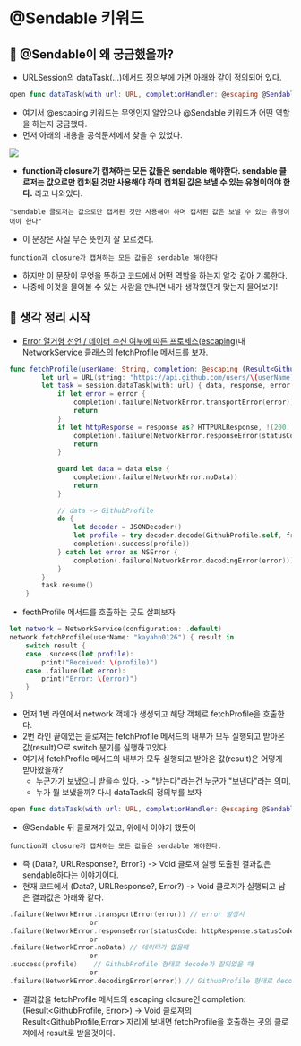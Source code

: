 # @Sendable 키워드

## 🍎 @Sendable이 왜 궁금했을까?
- URLSession의 dataTask(...)메서드 정의부에 가면 아래와 같이 정의되어 있다.
```swift
open func dataTask(with url: URL, completionHandler: @escaping @Sendable (Data?, URLResponse?, Error?) -> Void) -> URLSessionDataTask
```
- 여기서 @escaping 키워드는 무엇인지 알았으나 @Sendable 키워드가 어떤 역할을 하는지 궁금했다.
- 먼저 아래의 내용을 공식문서에서 찾을 수 있었다.

![](https://i.imgur.com/eKCe1iF.png)
- **function과 closure가 캡쳐하는 모든 값들은 sendable 해야한다. sendable 클로저는 값으로만 캡처된 것만 사용해야 하며 캡처된 값은 보낼 수 있는 유형이어야 한다.** 라고 나와있다.
```
"sendable 클로저는 값으로만 캡처된 것만 사용해야 하며 캡처된 값은 보낼 수 있는 유형이어야 한다"
```
- 이 문장은 사실 무슨 뜻인지 잘 모르겠다. 
```
function과 closure가 캡쳐하는 모든 값들은 sendable 해야한다
```
- 하지만 이 문장이 무엇을 뜻하고 코드에서 어떤 역할을 하는지 알것 같아 기록한다.
- 나중에 이것을 물어볼 수 있는 사람을 만나면 내가 생각했던게 맞는지 물어보기!

## 🍎 생각 정리 시작
- [Error 열거형 선언 / 데이터 수신 여부에 따른 프로세스(escaping)](https://github.com/KayAhn0126/Network/blob/main/Network%20in%20iOS.playground/Pages/Fetch%20Method.xcplaygroundpage/Contents.swift)내 NetworkService 클래스의 fetchProfile 메서드를 보자.

```swift
func fetchProfile(userName: String, completion: @escaping (Result<GithubProfile, Error>) -> Void) {
        let url = URL(string: "https://api.github.com/users/\(userName)")!
        let task = session.dataTask(with: url) { data, response, error in
            if let error = error {
                completion(.failure(NetworkError.transportError(error)))
                return
            }
            if let httpResponse = response as? HTTPURLResponse, !(200..<300).contains(httpResponse.statusCode) {
                completion(.failure(NetworkError.responseError(statusCode: httpResponse.statusCode)))
                return
            }
            
            guard let data = data else {
                completion(.failure(NetworkError.noData))
                return
            }
                                                
            // data -> GithubProfile
            do {
                let decoder = JSONDecoder()
                let profile = try decoder.decode(GithubProfile.self, from: data)
                completion(.success(profile))
            } catch let error as NSError {
                completion(.failure(NetworkError.decodingError(error)))
            }
        }
        task.resume()
    }
```

- fecthProfile 메서드를 호출하는 곳도 살펴보자
```swift
let network = NetworkService(configuration: .default)
network.fetchProfile(userName: "kayahn0126") { result in
    switch result {
    case .success(let profile):
        print("Received: \(profile)")
    case .failure(let error):
        print("Error: \(error)")
    }
}
```
- 먼저 1번 라인에서 network 객체가 생성되고 해당 객체로 fetchProfile을 호출한다. 
- 2번 라인 끝에있는 클로져는 fetchProfile 메서드의 내부가 모두 실행되고 받아온 값(result)으로 switch 분기를 실행하고있다.
- 여기서 fetchProfile 메서드의 내부가 모두 실행되고 받아온 값(result)은 어떻게 받아왔을까?
    - 누군가가 보냈으니 받을수 있다. -> "받는다"라는건 누군가 "보낸다"라는 의미.
    - 누가 뭘 보냈을까? 다시 dataTask의 정의부를 보자
```swift
open func dataTask(with url: URL, completionHandler: @escaping @Sendable (Data?, URLResponse?, Error?) -> Void) -> URLSessionDataTask
```
- @Sendable 뒤 클로져가 있고, 위에서 이야기 했듯이
```
function과 closure가 캡쳐하는 모든 값들은 sendable 해야한다.
```
- 즉 (Data?, URLResponse?, Error?) -> Void 클로져 실행 도출된 결과값은 sendable하다는 이야기이다.
- 현재 코드에서 (Data?, URLResponse?, Error?) -> Void 클로져가 실행되고 남은 결과값은 아래와 같다.
```swift
.failure(NetworkError.transportError(error)) // error 발생시
                    or
.failure(NetworkError.responseError(statusCode: httpResponse.statusCode)) // statusCode의 범위가 200이상 300미만이 아닐때
                    or
.failure(NetworkError.noData) // 데이터가 없을때
                    or
.success(profile)    // GithubProfile 형태로 decode가 잘되었을 때
                    or
.failure(NetworkError.decodingError(error)) // GithubProfile 형태로 decode에 실패 했을때
```
- 결과값을 fetchProfile 메서드의 escaping closure인 completion: (Result<GithubProfile, Error>) -> Void 클로져의 Result<GithubProfile,Error> 자리에 보내면 fetchProfile을 호출하는 곳의 클로져에서 result로 받을것이다.
